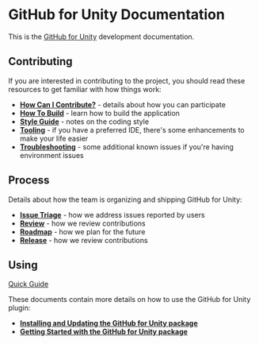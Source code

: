 # GitHub for Unity Documentation

This is the [GitHub for Unity](https://github.com/github-for-unity/Unity) development
documentation.

## Contributing

If you are interested in contributing to the project, you should read these
resources to get familiar with how things work:

- **[How Can I Contribute?](../CONTRIBUTING.md#how-can-i-contribute)** -
  details about how you can participate
- **[How To Build](contributing/how-to-build.md)** - learn how to build the
  application
- **[Style Guide](contributing/styleguide.md)** - notes on the coding style
- **[Tooling](contributing/tooling.md)** - if you have a preferred IDE,
  there's some enhancements to make your life easier
- **[Troubleshooting](contributing/troubleshooting.md)** - some additional
  known issues if you're having environment issues

## Process

Details about how the team is organizing and shipping GitHub for Unity:

- **[Issue Triage](process/issue-triage.md)** - how we address issues reported
  by users
- **[Review](process/reviews.md)** - how we review contributions
- **[Roadmap](process/roadmap.md)** - how we plan for the future
- **[Release](process/release-process.md)** - how we review contributions

## Using

[Quick Guide](using/quick-guide.md)

These documents contain more details on how to use the GitHub for Unity plugin:

- **[Installing and Updating the GitHub for Unity package](using/how-to-install-and-update.md)**
- **[Getting Started with the GitHub for Unity package](using/getting-started.md)**
